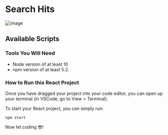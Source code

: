 # Search Hits

![image](https://user-images.githubusercontent.com/104960618/172115144-f6e2ab2e-ad85-4459-8d34-b5ef028addcc.png)

## Available Scripts

### Tools You Will Need

- Node version of at least 10
- npm version of at least 5.2.

### How to Run this React Project

Once you have dragged your project into your code editor, you can open up your terminal (in VSCode, go to View > Terminal).

To start your React project, you can simply run:

`npm start`

Now let coding 😎!
